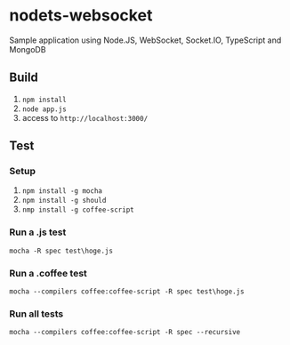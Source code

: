 nodets-websocket
================

Sample application using Node.JS, WebSocket, Socket.IO, TypeScript and MongoDB

## Build

1. ``npm install``
2. ``node app.js``
3. access to ``http://localhost:3000/``

## Test

### Setup

1. ``npm install -g mocha``
2. ``npm install -g should``
3. ``nmp install -g coffee-script``

### Run a .js test

```
mocha -R spec test\hoge.js
```

### Run a .coffee test

```
mocha --compilers coffee:coffee-script -R spec test\hoge.js
```

### Run all tests

```
mocha --compilers coffee:coffee-script -R spec --recursive
```